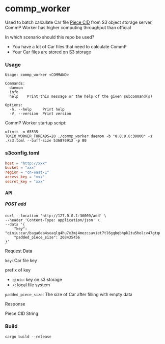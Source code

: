 # commp_worker

Used to batch calculate Car file [Piece CID](https://spec.filecoin.io/systems/filecoin_files/piece/) from S3 object storage server, 
CommP Worker has higher computing throughput than official

In which scenario should this repo be used?
- You have a lot of Car files that need to calculate CommP
- Your Car files are stored on S3 storage

### Usage
```shell
Usage: commp_worker <COMMAND>

Commands:
  daemon
  info
  help    Print this message or the help of the given subcommand(s)

Options:
  -h, --help     Print help
  -V, --version  Print version
```

CommP Worker startup script:
```shell
ulimit -n 65535
TOKIO_WORKER_THREADS=20 ./commp_worker daemon -b "0.0.0.0:30000" -s ./s3.toml --buff-size 536870912 -p 80
```

### s3config.toml
```toml
host = "http://xxx"
bucket = "xxx"
region = "cn-east-1"
access_key = "xxx"
secret_key = "xxx"
```

#### API
##### POST add

```shell
curl --location 'http://127.0.0.1:30000/add' \
--header 'Content-Type: application/json' \
--data '{
    "key": "qiniu:car/baga6ea4seaqlg4hu7x3mj4mezcsaviet7tl6gqbqbhpk2tu5holcv47gtqqcucq",
    "padded_piece_size": 268435456
}'
```
Request Data

`key`: Car file key

prefix of key

- `qiniu`: key on s3 storage
- `/`: local file system

`padded_piece_size`: The size of Car after filling with empty data

Response

Piece CID String

### Build
```shell
cargo build --release
```
